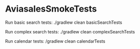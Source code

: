 # AviasalesSmokeTests

Run basic search tests:
./gradlew clean basicSearchTests

Run complex search tests:
./gradlew clean complexSearchTests

Run calendar tests:
/gradlew clean calendarTests
